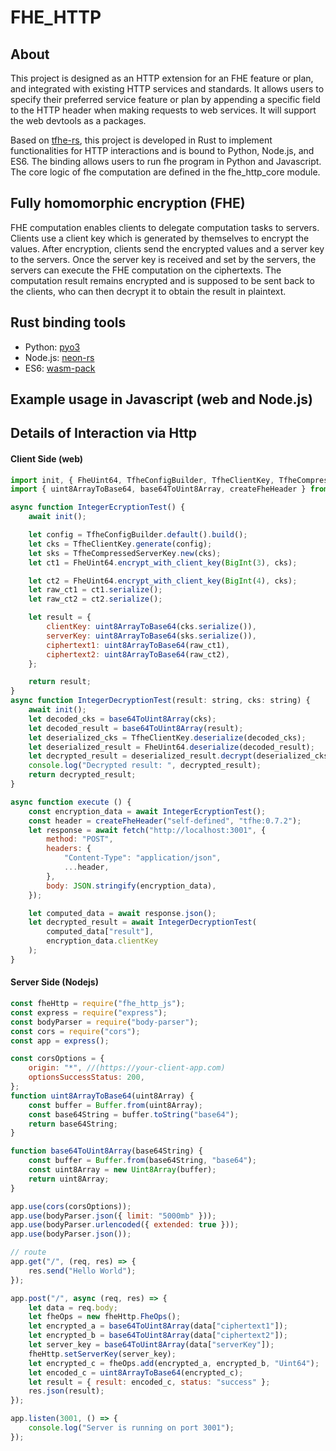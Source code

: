# FHE_HTTP

## About
This project is designed as an HTTP extension for an FHE feature or plan, and integrated with existing HTTP services and standards. It allows users to specify their preferred service feature or plan by appending a specific field to the HTTP header when making requests to web services. It will support the web devtools as a packages.

Based on [tfhe-rs](https://github.com/zama-ai/tfhe-rs), this project is developed in Rust to implement functionalities for HTTP interactions and is bound to Python, Node.js, and ES6. The binding allows users to run fhe program in Python and Javascript. The core logic of fhe computation are defined in the fhe_http_core module.

## Fully homomorphic encryption (FHE)
FHE computation enables clients to delegate computation tasks to servers. Clients use a client key which is generated by themselves to encrypt the values. After encryption, clients send the encrypted values and a server key to the servers. Once the server key is received and set by the servers, the servers can execute the FHE computation on the ciphertexts. The computation result remains encrypted and is supposed to be sent back to the clients, who can then decrypt it to obtain the result in plaintext.

## Rust binding tools
- Python: [pyo3](https://github.com/PyO3/pyo3)
- Node.js: [neon-rs](https://neon-rs.dev/)
- ES6: [wasm-pack](https://github.com/rustwasm/wasm-pack)

## Example usage in Javascript (web and Node.js)

## Details of Interaction via Http
#### Client Side (web)
```javascript
import init, { FheUint64, TfheConfigBuilder, TfheClientKey, TfheCompressedServerKey } from "fhe_http_web";
import { uint8ArrayToBase64, base64ToUint8Array, createFheHeader } from "fhe_http_web/extend";

async function IntegerEcryptionTest() {
    await init();

    let config = TfheConfigBuilder.default().build();
    let cks = TfheClientKey.generate(config);
    let sks = TfheCompressedServerKey.new(cks);
    let ct1 = FheUint64.encrypt_with_client_key(BigInt(3), cks);

    let ct2 = FheUint64.encrypt_with_client_key(BigInt(4), cks);
    let raw_ct1 = ct1.serialize();
    let raw_ct2 = ct2.serialize();

    let result = {
        clientKey: uint8ArrayToBase64(cks.serialize()),
        serverKey: uint8ArrayToBase64(sks.serialize()),
        ciphertext1: uint8ArrayToBase64(raw_ct1),
        ciphertext2: uint8ArrayToBase64(raw_ct2),
    };

    return result;
}
async function IntegerDecryptionTest(result: string, cks: string) {
    await init();
    let decoded_cks = base64ToUint8Array(cks);
    let decoded_result = base64ToUint8Array(result);
    let deserialized_cks = TfheClientKey.deserialize(decoded_cks);
    let deserialized_result = FheUint64.deserialize(decoded_result);
    let decrypted_result = deserialized_result.decrypt(deserialized_cks);
    console.log("Decrypted result: ", decrypted_result);
    return decrypted_result;
}

async function execute () {
    const encryption_data = await IntegerEcryptionTest();
    const header = createFheHeader("self-defined", "tfhe:0.7.2");
    let response = await fetch("http://localhost:3001", {
        method: "POST",
        headers: {
            "Content-Type": "application/json",
            ...header,
        },
        body: JSON.stringify(encryption_data),
    });

    let computed_data = await response.json();
    let decrypted_result = await IntegerDecryptionTest(
        computed_data["result"],
        encryption_data.clientKey
    );
}
```
#### Server Side (Nodejs)
```javascript
const fheHttp = require("fhe_http_js");
const express = require("express");
const bodyParser = require("body-parser");
const cors = require("cors");
const app = express();

const corsOptions = {
    origin: "*", //(https://your-client-app.com)
    optionsSuccessStatus: 200,
};
function uint8ArrayToBase64(uint8Array) {
    const buffer = Buffer.from(uint8Array);
    const base64String = buffer.toString("base64");
    return base64String;
}

function base64ToUint8Array(base64String) {
    const buffer = Buffer.from(base64String, "base64");
    const uint8Array = new Uint8Array(buffer);
    return uint8Array;
}

app.use(cors(corsOptions));
app.use(bodyParser.json({ limit: "5000mb" }));
app.use(bodyParser.urlencoded({ extended: true }));
app.use(bodyParser.json());

// route
app.get("/", (req, res) => {
    res.send("Hello World");
});

app.post("/", async (req, res) => {
    let data = req.body;
    let fheOps = new fheHttp.FheOps();
    let encrypted_a = base64ToUint8Array(data["ciphertext1"]);
    let encrypted_b = base64ToUint8Array(data["ciphertext2"]);
    let server_key = base64ToUint8Array(data["serverKey"]);
    fheHttp.setServerKey(server_key);
    let encrypted_c = fheOps.add(encrypted_a, encrypted_b, "Uint64");
    let encoded_c = uint8ArrayToBase64(encrypted_c);
    let result = { result: encoded_c, status: "success" };
    res.json(result);
});

app.listen(3001, () => {
    console.log("Server is running on port 3001");
});

```
